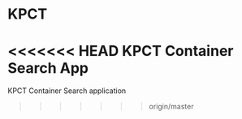 # KPCT
<<<<<<< HEAD
KPCT Container Search App
=======
KPCT Container Search application
>>>>>>> origin/master
